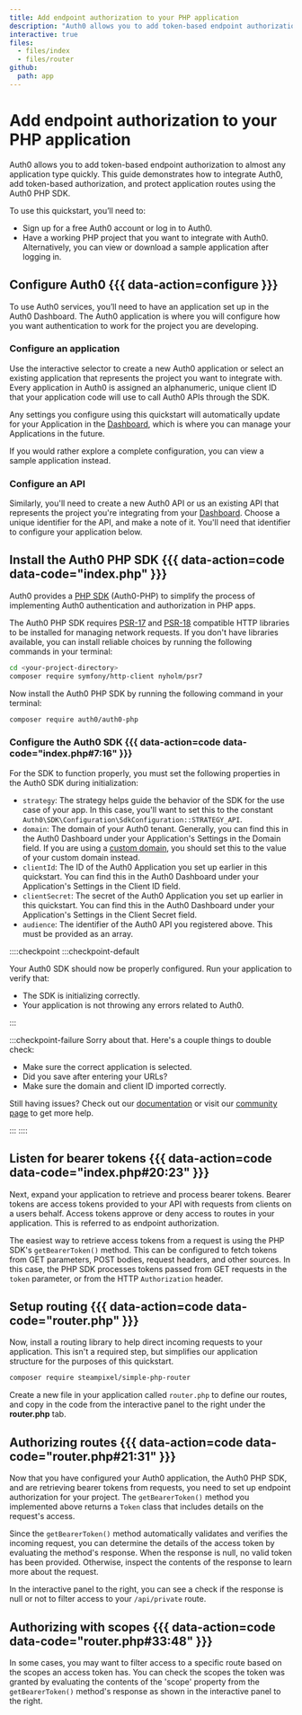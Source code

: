 ```yaml
---
title: Add endpoint authorization to your PHP application
description: "Auth0 allows you to add token-based endpoint authorization to your PHP application quickly and to protect your routes. This guide demonstrates how to integrate Auth0 with any new or existing PHP application using the Auth0 PHP SDK."
interactive: true
files:
  - files/index
  - files/router
github:
  path: app
---
```


# Add endpoint authorization to your PHP application

Auth0 allows you to add token-based endpoint authorization to almost any application type quickly. This guide demonstrates how to integrate Auth0, add token-based authorization, and protect application routes using the Auth0 PHP SDK.

To use this quickstart, you’ll need to:
- Sign up for a free Auth0 account or log in to Auth0.
- Have a working PHP project that you want to integrate with Auth0. Alternatively, you can view or download a sample application after logging in.

## Configure Auth0 {{{ data-action=configure }}}

To use Auth0 services, you’ll need to have an application set up in the Auth0 Dashboard. The Auth0 application is where you will configure how you want authentication to work for the project you are developing.

### Configure an application

Use the interactive selector to create a new Auth0 application or select an existing application that represents the project you want to integrate with. Every application in Auth0 is assigned an alphanumeric, unique client ID that your application code will use to call Auth0 APIs through the SDK.

Any settings you configure using this quickstart will automatically update for your Application in the <a href="${manage_url}/#/">Dashboard</a>, which is where you can manage your Applications in the future.

If you would rather explore a complete configuration, you can view a sample application instead.

### Configure an API

Similarly, you'll need to create a new Auth0 API or us an existing API that represents the project you're integrating from your <a href="${manage_url}/#/">Dashboard</a>. Choose a unique identifier for the API, and make a note of it. You'll need that identifier to configure your application below.

## Install the Auth0 PHP SDK {{{ data-action=code data-code="index.php" }}}

Auth0 provides a [PHP SDK](https://github.com/auth0/auth0-PHP) (Auth0-PHP) to simplify the process of implementing Auth0 authentication and authorization in PHP apps.

The Auth0 PHP SDK requires [PSR-17](https://www.php-fig.org/psr/psr-17/) and [PSR-18](https://www.php-fig.org/psr/psr-18/) compatible HTTP libraries to be installed for managing network requests. If you don't have libraries available, you can install reliable choices by running the following commands in your terminal:

```bash
cd <your-project-directory>
composer require symfony/http-client nyholm/psr7
```

Now install the Auth0 PHP SDK by running the following command in your terminal:

```bash
composer require auth0/auth0-php
```

### Configure the Auth0 SDK {{{ data-action=code data-code="index.php#7:16" }}}

For the SDK to function properly, you must set the following properties in the Auth0 SDK during initialization:

- `strategy`: The strategy helps guide the behavior of the SDK for the use case of your app. In this case, you'll want to set this to the constant `Auth0\SDK\Configuration\SdkConfiguration::STRATEGY_API`.
- `domain`: The domain of your Auth0 tenant. Generally, you can find this in the Auth0 Dashboard under your Application's Settings in the Domain field. If you are using a [custom domain](https://auth0.com/docs/custom-domains), you should set this to the value of your custom domain instead.
- `clientId`: The ID of the Auth0 Application you set up earlier in this quickstart. You can find this in the Auth0 Dashboard under your Application's Settings in the Client ID field.
- `clientSecret`: The secret of the Auth0 Application you set up earlier in this quickstart. You can find this in the Auth0 Dashboard under your Application's Settings in the Client Secret field.
- `audience`: The identifier of the Auth0 API you registered above. This must be provided as an array.

::::checkpoint
:::checkpoint-default

Your Auth0 SDK should now be properly configured. Run your application to verify that:
- The SDK is initializing correctly.
- Your application is not throwing any errors related to Auth0.

:::

:::checkpoint-failure
Sorry about that. Here's a couple things to double check:
* Make sure the correct application is selected.
* Did you save after entering your URLs?
* Make sure the domain and client ID imported correctly.

Still having issues? Check out our [documentation](https://auth0.com/docs) or visit our [community page](https://community.auth0.com) to get more help.

:::
::::

## Listen for bearer tokens {{{ data-action=code data-code="index.php#20:23" }}}

Next, expand your application to retrieve and process bearer tokens. Bearer tokens are access tokens provided to your API with requests from clients on a users behalf. Access tokens approve or deny access to routes in your application. This is referred to as endpoint authorization.

The easiest way to retrieve access tokens from a request is using the PHP SDK's `getBearerToken()` method. This can be configured to fetch tokens from GET parameters, POST bodies, request headers, and other sources. In this case, the PHP SDK processes tokens passed from GET requests in the `token` parameter, or from the HTTP `Authorization` header.

## Setup routing {{{ data-action=code data-code="router.php" }}}

Now, install a routing library to help direct incoming requests to your application. This isn't a required step, but simplifies our application structure for the purposes of this quickstart.

```bash
composer require steampixel/simple-php-router
```

Create a new file in your application called `router.php` to define our routes, and copy in the code from the interactive panel to the right under the <b>router.php</b> tab.

## Authorizing routes {{{ data-action=code data-code="router.php#21:31" }}}

Now that you have configured your Auth0 application, the Auth0 PHP SDK, and are retrieving bearer tokens from requests, you need to set up endpoint authorization for your project. The `getBearerToken()` method you implemented above returns a `Token` class that includes details on the request's access.

Since the `getBearerToken()` method automatically validates and verifies the incoming request, you can determine the details of the access token by evaluating the method's response. When the response is null, no valid token has been provided. Otherwise, inspect the contents of the response to learn more about the request.

In the interactive panel to the right, you can see a check if the response is null or not to filter access to your `/api/private` route.

## Authorizing with scopes {{{ data-action=code data-code="router.php#33:48" }}}

In some cases, you may want to filter access to a specific route based on the scopes an access token has. You can check the scopes the token was granted by evaluating the contents of the 'scope' property from the `getBearerToken()` method's response as shown in the interactive panel to the right.
